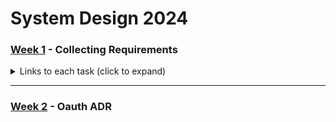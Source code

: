 # System Design 2024 

### [Week 1](./SIS-1/) - Collecting Requirements 
<details> 
<summary> Links to each task (click to expand) </summary>

1. [vk](./SIS-1/1-vk.md)
2. [linkedin](./SIS-1/2-linkedin.md)
3. [youtube](./SIS-1/3-youtube.md)
4. [bitly](./SIS-1/4-bitly.md)
5. [wsp](./SIS-1/5-wsp.md)
6. [instagram](./SIS-1/6-instagram.md)
7. [telegram](./SIS-1/7-telegram.md)
8. [halyk](./SIS-1/8-halyk.md)
9. [kaspi](./SIS-1/9-kaspi.md)
10. [System of preference](./SIS-1/10-system_of_preference.md)
</details>

---

### [Week 2](./Week-2/ADR.md) - Oauth ADR